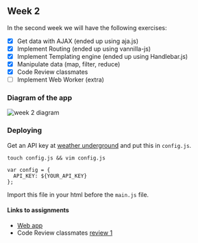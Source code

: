 ## Week 2
In the second week we will have the following exercises:
- [x] Get data with AJAX (ended up using aja.js)
- [x] Implement Routing (ended up using vannilla-js)
- [x] Implement Templating engine (ended up using Handlebar.js)
- [x] Manipulate data (map, filter, reduce)
- [x] Code Review classmates
- [ ] Implement Web Worker (extra)

### Diagram of the app
![week 2 diagram](./week2-diagram.png)

### Deploying
Get an API key at [weather underground](https://www.wunderground.com) and put this in `config.js`.
```
touch config.js && vim config.js

var config = {
  API_KEY: ${YOUR_API_KEY}
};
```
Import this file in your html before the `main.js` file.

#### Links to assignments
- [Web app](https://github.com/IanCStewart/minor-wafs)
- Code Review classmates [review 1](https://github.com/rijkvanzanten/minor-wafs/pull/7)
